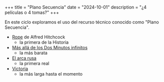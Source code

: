 +++
title = "Plano Secuencia"
date = "2024-10-01"
description = "¿4 películas o 4 tomas?"
+++

En este ciclo exploramos el uso del recurso técnico
conocido como "Plano Secuencia".

* [Rope](@/pelis/otto-e-mezzo.md) de Alfred Hitchcock
  * la primera de la Historia
* [Más allá de los Dos Minutos infinitos](@/pelis/infinite2min.md)
  * la más barata
* [El arca rusa](@/pelis/arca-rusa.md)
  * la primera real
* [Victoria](@/pelis/victoria.md)
  * la más larga hasta el momento
